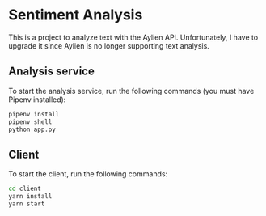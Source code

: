 # Sentiment Analysis

This is a project to analyze text with the Aylien API. Unfortunately, I have to upgrade it since Aylien is no longer supporting text analysis.

## Analysis service

To start the analysis service, run the following commands (you must have Pipenv installed):

```zsh
pipenv install
pipenv shell
python app.py
```

## Client

To start the client, run the following commands:

```zsh
cd client
yarn install
yarn start
```
